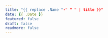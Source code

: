 ```yaml
---
title: "{{ replace .Name "-" " " | title }}"
date: {{ .Date }}
featured: false
draft: false
readmore: false
---
```


<!--more-->